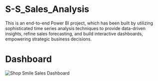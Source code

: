 # S-S_Sales_Analysis

This is an end-to-end Power BI project, which has been built by utilizing sophisticated time series analysis techniques to provide data-driven insights, refine sales forecasting, and build interactive dashboards, empowering strategic business decisions.

# **Dashboard**

![Shop   Smile Sales Dashboard](https://github.com/user-attachments/assets/eb445c25-f032-41a5-b9be-eeb7df153aef)
